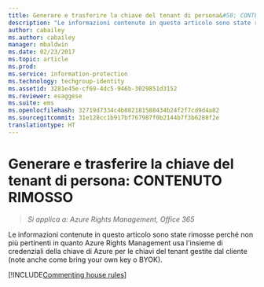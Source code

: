 ```yaml
---
title: Generare e trasferire la chiave del tenant di persona&#58; CONTENUTO RIMOSSO | Azure RMS
description: "Le informazioni contenute in questo articolo sono state rimosse perché non più pertinenti in quanto Azure Rights Management usa l&quot;insieme di credenziali della chiave di Azure per le chiavi del tenant gestite dal cliente (note anche come bring your own key o BYOK)."
author: cabailey
ms.author: cabailey
manager: mbaldwin
ms.date: 02/23/2017
ms.topic: article
ms.prod: 
ms.service: information-protection
ms.technology: techgroup-identity
ms.assetid: 3281e45e-cf69-4dc5-946b-3029851d3152
ms.reviewer: esaggese
ms.suite: ems
ms.openlocfilehash: 32719d7334c4b082181588434b24f2f7cd9d4a82
ms.sourcegitcommit: 31e128cc1b917bf767987f0b2144b7f3b6288f2e
translationtype: HT
---
```

# <a name="generate-and-transfer-your-tenant-key--in-person-retired-content"></a>Generare e trasferire la chiave del tenant di persona: CONTENUTO RIMOSSO

>*Si applica a: Azure Rights Management, Office 365*

Le informazioni contenute in questo articolo sono state rimosse perché non più pertinenti in quanto Azure Rights Management usa l'insieme di credenziali della chiave di Azure per le chiavi del tenant gestite dal cliente (note anche come bring your own key o BYOK). 

[!INCLUDE[Commenting house rules](../includes/houserules.md)]